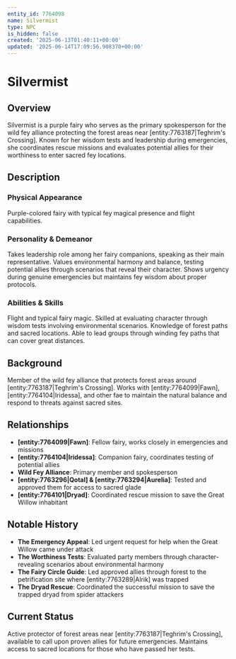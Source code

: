 ```yaml
---
entity_id: 7764098
name: Silvermist
type: NPC
is_hidden: false
created: '2025-06-13T01:40:11+00:00'
updated: '2025-06-14T17:09:56.908370+00:00'
---
```


# Silvermist

## Overview

Silvermist is a purple fairy who serves as the primary spokesperson for the wild fey alliance protecting the forest areas near [entity:7763187|Teghrim's Crossing]. Known for her wisdom tests and leadership during emergencies, she coordinates rescue missions and evaluates potential allies for their worthiness to enter sacred fey locations.

## Description

### Physical Appearance

Purple-colored fairy with typical fey magical presence and flight capabilities.

### Personality & Demeanor

Takes leadership role among her fairy companions, speaking as their main representative. Values environmental harmony and balance, testing potential allies through scenarios that reveal their character. Shows urgency during genuine emergencies but maintains fey wisdom about proper protocols.

### Abilities & Skills

Flight and typical fairy magic. Skilled at evaluating character through wisdom tests involving environmental scenarios. Knowledge of forest paths and sacred locations. Able to lead groups through winding fey paths that can cover great distances.

## Background

Member of the wild fey alliance that protects forest areas around [entity:7763187|Teghrim's Crossing]. Works with [entity:7764099|Fawn], [entity:7764104|Iridessa], and other fae to maintain the natural balance and respond to threats against sacred sites.

## Relationships

- **[entity:7764099|Fawn]**: Fellow fairy, works closely in emergencies and missions
- **[entity:7764104|Iridessa]**: Companion fairy, coordinates testing of potential allies
- **Wild Fey Alliance**: Primary member and spokesperson
- **[entity:7763296|Qotal] & [entity:7763294|Aurelia]**: Tested and approved them for access to sacred glade
- **[entity:7764101|Dryad]**: Coordinated rescue mission to save the Great Willow inhabitant

## Notable History

- **The Emergency Appeal**: Led urgent request for help when the Great Willow came under attack
- **The Worthiness Tests**: Evaluated party members through character-revealing scenarios about environmental harmony
- **The Fairy Circle Guide**: Led approved allies through forest to the petrification site where [entity:7763289|Alrik] was trapped
- **The Dryad Rescue**: Coordinated the successful mission to save the trapped dryad from spider attackers

## Current Status

Active protector of forest areas near [entity:7763187|Teghrim's Crossing], available to call upon proven allies for future emergencies. Maintains access to sacred locations for those who have passed her tests.